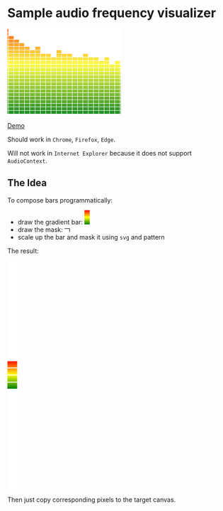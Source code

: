 # Sample audio frequency visualizer

[![levels](data/levels.png)](https://vsdizzy.github.io/audio-freq-sample)

[Demo](https://vsdizzy.github.io/audio-freq-sample)

Should work in `Chrome`, `Firefox`, `Edge`.

Will not work in `Internet Explorer` because it does not support `AudioContext`.

## The Idea

To compose bars programmatically:

- draw the gradient bar: ![bar](data/bar.png)
- draw the mask: ![mask](data/mask.png)
- scale up the bar and mask it using `svg` and pattern

The result:

![row](data/row.svg)

Then just copy corresponding pixels to the target canvas.
